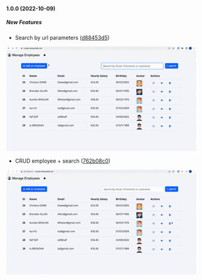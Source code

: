 #### 1.0.0 (2022-10-09)

##### New Features

* Search by url
  parameters ([d88453d5](https://github.com/eunicejhu/symfony-unicorn/commit/d88453d5272827ceff1a0714aa634025445f472b))

<img alt="demo" src="./public/assets/img/search_by_query.gif" />

* CRUD employee +
  search ([762b08c0](https://github.com/eunicejhu/symfony-unicorn/commit/762b08c0d3a4faac0c2728fb4004ec5a2c0d17a7))

<img alt="demo" src="./public/assets/img/crud_and_search.gif" />